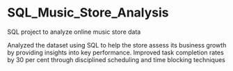 # SQL_Music_Store_Analysis
SQL project to analyze online music store data

Analyzed the dataset using SQL to help the store assess its business growth by providing insights into key performance.
Improved task completion rates by 30 per cent through disciplined scheduling and time blocking techniques
